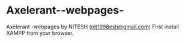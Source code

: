 # Axelerant--webpages-
Axelerant -webpages by NITESH (nit1998esh@gmail.com)
First install XAMPP from your browser.
